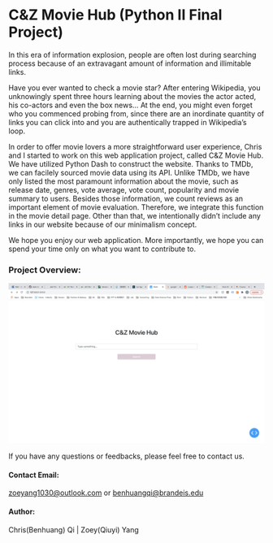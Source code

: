 # C&Z Movie Hub (Python II Final Project)


In this era of information explosion, people are often lost during searching process because of an extravagant amount of information and illimitable links. 

Have you ever wanted to check a movie star? After entering Wikipedia, you unknowingly spent three hours learning about the movies the actor acted, his co-actors and even the box news… At the end, you might even forget who you commenced probing from, since there are an inordinate quantity of links you can click into and you are authentically trapped in Wikipedia’s loop.

In order to offer movie lovers a more straightforward user experience, Chris and I started to work on this web application project, called C&Z Movie Hub. We have utilized Python Dash to construct the website. Thanks to TMDb, we can facilely sourced movie data using its API. Unlike TMDb, we have only listed the most paramount information about the movie, such as release date, genres, vote average, vote count, popularity and movie summary to users. Besides those information, we count reviews as an important element of movie evaluation. Therefore, we integrate this function in the movie detail page. Other than that, we intentionally didn’t include any links in our website because of our minimalism concept. 

We hope you enjoy our web application. More importantly, we hope you can spend your time only on what you want to contribute to.

### Project Overview:
![page1-1](misc/page1-1.png)

If you have any questions or feedbacks, please feel free to contact us. 
#### Contact Email:
zoeyang1030@outlook.com or benhuangqi@brandeis.edu
#### Author: 
Chris(Benhuang) Qi | Zoey(Qiuyi) Yang
